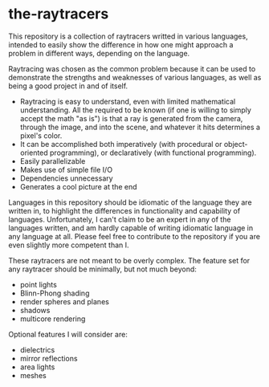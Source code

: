 # the-raytracers

This repository is a collection of raytracers writted in various languages, intended to easily show the difference in how one might approach a problem in different ways, depending on the language.

Raytracing was chosen as the common problem because it can be used to demonstrate the strengths and weaknesses of various languages, as well as being a good project in and of itself.

* Raytracing is easy to understand, even with limited mathematical understanding. All the required to be known (if one is willing to simply accept the math "as is") is that a ray is generated from the camera, through the image, and into the scene, and whatever it hits determines a pixel's color.
* It can be accomplished both imperatively (with procedural or object-oriented programming), or declaratively (with functional programming).
* Easily parallelizable
* Makes use of simple file I/O
* Dependencies unnecessary
* Generates a cool picture at the end

Languages in this repository should be idiomatic of the language they are written in, to highlight the differences in functionality and capability of languages. Unfortunately, I can't claim to be an expert in any of the languages written, and am hardly capable of writing idiomatic language in any language at all. Please feel free to contribute to the repository if you are even slightly more competent than I.

These raytracers are not meant to be overly complex. The feature set for any raytracer should be minimally, but not much beyond:

* point lights
* Blinn-Phong shading
* render spheres and planes
* shadows
* multicore rendering

Optional features I will consider are:

* dielectrics
* mirror reflections
* area lights
* meshes

